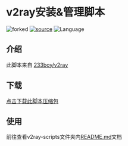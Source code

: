 v2ray安装&管理脚本
=======

![forked](https://img.shields.io/badge/-forked-red)
[![source](https://img.shields.io/badge/source-233boy-important)](https://github.com/233boy/v2ray/tree/master)
![Language](https://img.shields.io/badge/lang-shell-brightgreen)


## 介绍

此脚本来自 [233boy/v2ray](https://github.com/233boy/v2ray)

## 下载 

[点击下载此脚本压缩包](https://codeload.github.com/233boy/v2ray/zip/refs/heads/master)

## 使用

前往查看v2ray-scripts文件夹内[README.md](https://github.com/tianluanchen/scripts/blob/main/3/v2ray-scripts/README.md)文档
